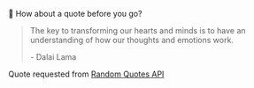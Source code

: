 📣 How about a quote before you go?

> The key to transforming our hearts and minds is to have an understanding of how our thoughts and emotions work.
>
> <p>- Dalai Lama</p>

Quote requested from [Random Quotes API](https://github.com/lukePeavey/quotable)
